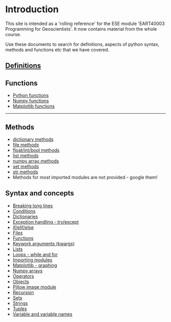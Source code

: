Introduction
============

This site is intended as a 'rolling reference' for the ESE module 'EART40003 Programming for Geoscientists'. It now contains material from the whole course.

Use these documents to search for definitions, aspects of python syntax, methods and functions etc that we have covered.

[Definitions](definitions.md)
-------------

Functions
---------
* [Python functions](functions.md)
* [Numpy functions](numpy_functions.md)
* [Matplotlib functions](matplotlib_functions.md)

---------

Methods
-------
* [dictionary methods](dict_methods.md)
* [file methods](file_methods.md)
* [float/int/bool methods](float_methods.md)
* [list methods](list_methods.md)
* [numpy array methods](numpy_methods.md)
* [set methods](set_methods.md)
* [str methods](str_methods.md)
* Methods for most imported modules are not provided - google them!

Syntax and concepts
-------------------
* [Breaking long lines](breakinglines.md)
* [Conditions](conditions.md)
* [Dictionaries](dictionaries.md)
* [Exception handling - try/except](error.md)
* [if/elif/else](if.md)
* [Files](files.md)
* [Functions](userfunctions.md)
* [Keywork arguments (kwargs)](kwargs.md)
* [Lists](lists.md)
* [Loops - while and for](loops.md)
* [Importing modules](import.md)
* [Matplotlib - graphing](matplotlib.md)
* [Numpy arrays](numpy.md)
* [Operators](operators.md)
* [Objects](objects.md)
* [Pillow image module](pillow.md)
* [Recursion](recursion.md)
* [Sets](sets.md)
* [Strings](strings.md)
* [Tuples](tuples.md)
* [Variable and variable names](variables.md)

